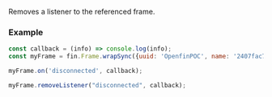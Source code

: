 Removes a listener to the referenced frame.

### Example

````js
const callback = (info) => console.log(info);
const myFrame = fin.Frame.wrapSync({uuid: 'OpenfinPOC', name: '2407fac7-25dc-4bba-9add-cd09b2fc078c'});

myFrame.on('disconnected', callback);

myFrame.removeListener("disconnected", callback);
````
